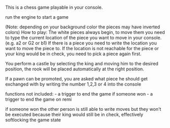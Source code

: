 This is a chess game playable in your console.

run the engine to start a game

(Note: depending on your background color the pieces may have inverted colors)
How to play:
The white pieces always begin, to move them you need to type the current
location of the piece you want to move in your console. (e.g. a2 or G2 or b1)
If there is a piece you need to write the location you want to move the piece to.
If the location is not reachable for the piece or your king would be in check, 
you need to pick a piece again first.

You perform a castle by selecting the king and moving him to the desired position,
the rook will be placed automatically at the right position.

If a pawn can be promoted, you are asked what piece he should get exchanged with by 
writing the number 1,2,3 or 4 into the console



functions not included: - a trigger to end the game if someone won
			 - a trigger to end the game on remi
			 
if someone won the other person is still able to write moves but they won't be executed
because their king would still be in check, effectively softlocking the game state
